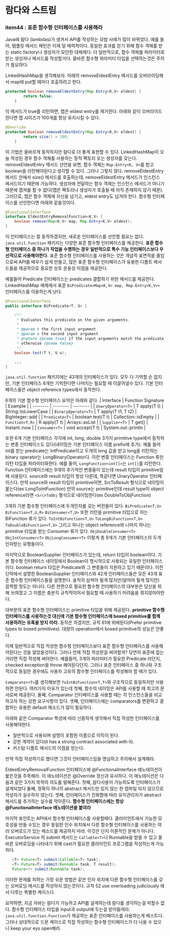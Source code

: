 # 람다와 스트림
### item44 : 표준 함수형 인터페이스를 사용해라
Java에 람다 (lambdas)가 생겨서 API를 작성하는 모범 사례가 많이 바뀌었다.
예를 들어, 템플릿 메서드 패턴은 이제 덜 매력적이다.
동일한 효과를 얻기 위해 함수 객체를 받는 static factory나 생성자가 모던한 대체제다.
더 일반적으로, 함수 객체를 파라미터로 받는 생성자나 메서드를 작성할거다.
올바른 함수형 파라미터 타입을 선택하는것은 주의가 필요하다.

LinkedHashMap을 생각해보자. 아래의 removeEldestEntry 메서드를 오버라이딩해서 map에 put할 때마다 호출하려고 한다.
```java
protected boolean removeEldestEntry(Map.Entry<K,V> eldest) {
        return false;
    }
```
이 메서드가 true를 리턴하면, 맵은 eldest entry를 제거한다. 아래와 같이 오버라이드한다면 맵 사이즈가 100개를 항상 유지시킬 수 있다.

```java
@Override
protected boolean removeEldestEntry(Map.Entry<K,V> eldest) {
        return size() > 100;
    }
```
이 기법은 올바르게 동작하지만 람다로 더 좋게 표현할 수 있다.
LinkedHashMap이 오늘 작성된 경우 함수 객체를 사용하는 정적 팩토리 또는 생성자를 갖는다.
removeEldestEntry 메서드 선언을 보면, 함수 객체는 `Map.Entry<K, V>`를 받고 boolean을 리턴해야된다고 생각할 수 있다.
그러나 그렇지 않다. removeEldestEntry 메서드 안에서 size() 메서드를 호출하는데, removeEldestEntry 메서드가 인스턴스 메서드이기 때문에 가능하다.
생성자에 전달하는 함수 객체는 인스턴스 메서드가 아니기 때문에 캡쳐를 할 수 없다(맵은 팩토리나 생성자가 호출될 때 아직 존재하지 않기 때문).
그러므로, 맵은 함수 객체에 자신을 넘기고, eldest entry도 넘겨야 한다. 함수형 인터페이스를 선언한다면 아래와 같을것이다.
```java
@FunctionalInterface
interface EldestEntryRemovalFunction<K,V> {
	boolean remove(Map<K,V> map, Map.Entry<K,V> eldest);
}
```
이 인터페이스는 잘 동작하겠지만, 새로운 인터페이스를 선언할 필요는 없다. `java.util.function` 패키지는 다양한 표준 함수형 인터페이스를 제공한다.
**표준 함수형 인터페이스 중 하나가 작업을 수행하는 경우 일반적으로 특수 기능 인터페이스보다 우선적으로 사용해야한다.**
표준 함수형 인터페이스를 사용하는 것은 개념적 표면적을 줄임으로써 API를 배우기 쉽게 만들고, 많은 표준 함수형 인터페이스가 유용한 디폴트 메서드들을 제공하므로 중요한 상호 운용성 이점을 제공한다.

예를들어 Predicate 인터페이스는 predicates 결합하기 위한 메서드를 제공한다. LinkedHashMap 예제에서 표준 `BiPredicate<Map<K,V> map, Map.Entry<K,V>>` 인터페이스를 이용하는게 낫다.
```java
@FunctionalInterface
public interface BiPredicate<T, U> {

    /**
     * Evaluates this predicate on the given arguments.
     *
     * @param t the first input argument
     * @param u the second input argument
     * @return {@code true} if the input arguments match the predicate,
     * otherwise {@code false}
     */
    boolean test(T t, U u);

	...
}
```
 `java.util.function` 패키지에는 43개의 인터페이스가 있다. 모두 다 기억할 순 없지만, 기본 인터페이스 6개만 기억한다면 나머지는 필요할 때 이끌어낼수 있다. 기본 인터페이스들은 object reference types에서 동작한다.

6개의 기본 함수형 인터페이스 요약은 아래와 같다.
| Interface | Function Signature | Example |
| -------- | -------- | -------- |
| `UnaryOperator<T>`     | T apply(T t)     |  String::toLowerCase  |
|  `BinaryOperator<T>`     |  T apply(T t1, T t2)     |  BigInteger::add     |
| `Predicate<T>`     |  boolean test(T t)    | Collection::isEmpty   |
|  `Function<T,R>`     |  R apply(T t)     | Arrays::asList  |
| `Supplier<T>`     |  T get()     | Instant::now  |
|  `Consumer<T>`    |  void accept(T t)     |  System.out::println   |

또한 6개 기본 인터페이스 각각에 int, long, double 3가지 primitive type에서 동작하는 변종 인터페이스도 있다(네이밍은 기본 인터페이스 이름 prefix에 추가).
예를 들어 int를 받는 predicate는 IntPredicate이고 두개의 long 값을 받고 long을 리턴하는 binary operator는 LongBinaryOperator다.
이런 변종 인터페이스는 Function 류만 리턴 타입을 파라미터화한다. 예를 들어, `LongFunction<int[]>`는 `int[]`를 리턴한다.
Function 인터페이스에는 9개의 추가적인 변종들이 있는데 result 타입이 primitive일 때 사용된다. source와 result 타입이 항상 다른데, 똑같다면 UnaryOperator 인터페이스다. 만약 source와 result 타입이 primitive이면, SrcToResult 형식으로 네이밍이 붙는다(ex LongToIntFunction)
만약 source는 primitive인데 result type이 object reference라면 `<Src>ToObj` 형식으로 네이밍한다(ex DoubleToObjFunction)

3개의 기본 함수형 인터페이스에 두개인자를 갖는 버전들이 있다. `BiPredicate<T,U>` `BiFunction<T,U,R>` `BiConsumer<T,U>`
또한 리턴을 primitive 타입으로 하는 BiFunction 류가 있다. `ToIntBiFunction<T,U>` `ToLongBiFunction<T,U>` `ToDoubleBiFunction<T,U>` 그리고 하나는 object reference와 나머지 하나는 primitive 타입을 받는 Consumer 류가 있다.
`ObjDoubleConsumer<T>` `ObjIntConsumer<T>` `ObjLongConsumer<T>` 이렇게 총 9개가 기본 인터페이스의 두개 인자받는 유형들이다.

마지막으로 BooleanSupplier 인터페이스가 있는데, return 타입이 boolean이다. 기본 함수형 인터페이스 네이밍에서 Boolean이 명시적으로 사용되는 유일한 인터페이스이다. boolean return 타입은 Predicate와 그 변종들이 지원하고 있기 때문이다.
이전 단락에서 설명한 BooleanSupplier 인터페이스와 42개 인터페이스들은 모든 43개 표준 함수형 인터페이스들을 설명한다.
솔직히 삼켜야 될게 많지만(알아야 될게 많지만) 끔찍할 정도는 아니다. 다른 한편으로 필요한 함수형 인터페이스의 대부분은 당신을 위해 쓰여졌고 그 이름은 충분히 규칙적이어서 필요할 때 사용하기 어려움을 겪지않아야한다.

대부분의 표준 함수형 인터페이스는 primitive 타입을 위해 제공된다.
**primitive 함수형 인터페이스를 사용하는것 대신에 기본 함수형 인터페이스에 boxed primitive를 함께 사용하려는 유혹을 받지 마라.**
동작은 하겠지만, 규칙 61에 위배된다(Prefer primitive types to boxed primitives). 대량의 operation에서 boxed primitive의 성능은 안좋다.

이제 일반적으로 직접 작성한 함수형 인터페이스보다 표준 함수형 인터페이스를 사용해야된다는 것을 알았을것이다. 그러나 언제 직접 작성한걸 써야할까?
당연히 표준에 없는거라면 직접 작성해 써야한다. 예를들어, 3개의 파라미터가 필요한 Predicate 라던지, checked exception을 throw 해야된다던지.
그러나 표준 인터페이스 중 하나와 구조적으로 동일한 경우에도 사용자 고유의 함수형 인터페이스를 작성해야 할 때가 있다.

`Comparator<T>`를 생각해보면 `ToIntBiFunction<T,T>`와 구조적으로 동일하지만 사용하면 안된다. 여러가지 이유가 있는데 첫째, 함수의 네이밍은 API를 사용할 때 최고의 문서로써 제공된다.
둘째, Comparator 인터페이스를 사용할 때는 각 인스턴스들을 비교하고자 하는 강한 요구사항이 있다.
셋째, 인터페이스에는 comparators를 변환하고 결합하는 유용한 default 메소드가 많이 필요하다.

아래와 같은 Comparator 특성에 따라 신중하게 생각해서 직접 작성한 인터페이스를 사용해야한다.
- 일반적으로 사용되며 설명이 포함된 이름으로 이득이 된다.
- 강한 계약이 있다(it has a strong contract associated with it).
- 커스텀 디폴트 메서드의 이점을 얻는다.

만약 직접 작성하기로 했다면 그것이 인터페이스임을 명심하고 주의해서 설계해라.

EldestEntryRemovalFunction 인터페이스에 @FunctionalInterface 애노테이션이 붙은것을 주목해라.
이 애노테이션은 @Override 정신과 유사하다. 이 애노테이션은 다음과 같은 3가지 목적의 의도를 말해준다.
첫째, 람다사용이 가능하도록 인터페이스가 설계되었다 둘째, 정확히 하나의 abstract 메서드만 있지 않는 한 컴파일 되지 않으므로 작성자가 실수하지 않는다.
셋째, 인터페이스가 진화함에 따라 유지관리자가 abstract 메서드를 추가하는 실수를 막아준다. **함수형 인터페이스에는 항상 @FunctionalInterface 애노테이션을 붙여라**

마지막 포인트는 API에서 함수형 인터페이스를 사용할때다. 클라이언트에서 가능한 모호성을 만들 수있는 경우 동일한 인수 위치에서 다른 함수형 인터페이스를 사용하는 여러 오버로드가 있는 메소드를 제공하지 마라. 이것은 단지 이론적인 문제가 아니다. ExecutorService 의 submit 메서드는 `Callable<T>`나 Runnable을 받을 수 있고 올바른 오버로딩을 나타내기 위해 cast가 필요한 클라이언트 프로그램을 작성하는게 가능하다.
```java
   <T> Future<T> submit(Callable<T> task);
   <T> Future<T> submit(Runnable task, T result);
   Future<?> submit(Runnable task);
```
이러한 문제를 피하는 가장 쉬운 방법은 같은 인자 위치에 다른 함수형 인터페이스를 갖는 오버로딩 메서드를 작성하지 않는것이다.
규칙 52 use overloading judiciously 에서 다루는 특별한 케이스다.

요약하면, 지금 자바는 람다가 가능하고 API를 설계하는데 람다를 생각하는걸 피할수 없다. 함수형 인터페이스 타입을 input과 output에 두는걸 받아들여라.
`java.util.function.Function`가 제공하는 표준 인터페이스를 사용하는게 베스트다. 그러나 상대적으로 드문 케이스로 직접 작성하는 함수형 인터페이스가 더 나을 수 있으니 keep your eys open해라.
